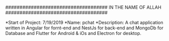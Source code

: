 ####################################          IN THE NAME OF ALLAH      ####################################

*Start of Project: 7/19/2019
*Name: pchat
*Description: A chat application written in Angular for fornt-end and NestJs for back-end and MongoDb for Database and Flutter for Android & iOs and Electron for desktop.
